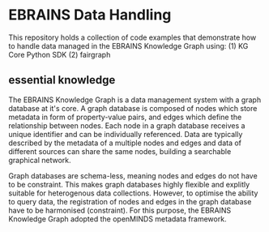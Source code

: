 # EBRAINS Data Handling

This repository holds a collection of code examples that demonstrate how to handle data managed in the EBRAINS Knowledge Graph using:
(1) KG Core Python SDK 
(2) fairgraph

## essential knowledge

The EBRAINS Knowledge Graph is a data management system with a graph database at it's core. A graph database is composed of nodes which store metadata in form of property-value pairs, and edges which define the relationship between nodes. Each node in a graph database receives a unique identifier and can be individually referenced. Data are typically described by the metadata of a multiple nodes and edges and data of different sources can share the same nodes, building a searchable graphical network.

Graph databases are schema-less, meaning nodes and edges do not have to be constraint. This makes graph databases highly flexible and explitly suitable for heterogenous data collections. However, to optimise the ability to query data, the registration of nodes and edges in the graph database have to be harmonised (constraint). For this purpose, the EBRAINS Knowledge Graph adopted the openMINDS metadata framework. 
